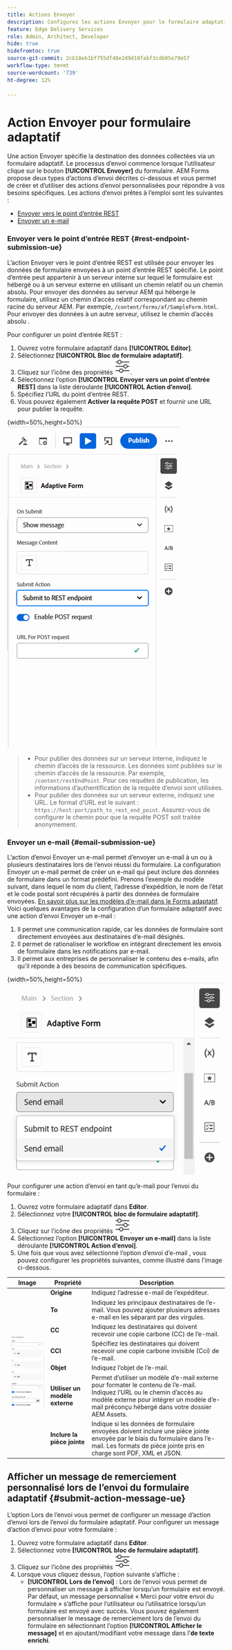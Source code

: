 ```yaml
---
title: Actions Envoyer
description: Configurez les actions Envoyer pour le formulaire adaptatif.
feature: Edge Delivery Services
role: Admin, Architect, Developer
hide: true
hidefromtoc: true
source-git-commit: 2cb18eb1bf755df48e2d9d10fabf3cdb95e79e57
workflow-type: tm+mt
source-wordcount: '739'
ht-degree: 12%

---
```



# Action Envoyer pour formulaire adaptatif

Une action Envoyer spécifie la destination des données collectées via un formulaire adaptatif. Le processus d’envoi commence lorsque l’utilisateur clique sur le bouton **[!UICONTROL Envoyer]** du formulaire. AEM Forms propose deux types d’actions d’envoi décrites ci-dessous et vous permet de créer et d’utiliser des actions d’envoi personnalisées pour répondre à vos besoins spécifiques. Les actions d’envoi prêtes à l’emploi sont les suivantes :

<!--To define a Submit Action for an Adaptive Form, you use the Properties dialog of the **Adaptive Form block** in the **Editor**-->

* [Envoyer vers le point d’entrée REST](#rest-endpoint-submission-ue)
* [Envoyer un e-mail](#email-submission-ue)


### Envoyer vers le point d’entrée REST {#rest-endpoint-submission-ue}

L’action Envoyer vers le point d’entrée REST est utilisée pour envoyer les données de formulaire envoyées à un point d’entrée REST spécifié. Le point d’entrée peut appartenir à un serveur interne sur lequel le formulaire est hébergé ou à un serveur externe en utilisant un chemin relatif ou un chemin absolu. Pour envoyer des données au serveur AEM qui héberge le formulaire, utilisez un chemin d’accès relatif correspondant au chemin racine du serveur AEM. Par exemple, `/content/forms/af/SampleForm.html`. Pour envoyer des données à un autre serveur, utilisez le chemin d’accès absolu .

<!--Configuring the Submit Action to REST Endpoint for Adaptive Forms offers several benefits such as:  
* It facilitates seamless integration of form data with external systems and services via RESTful APIs.  
* Offers flexibility in managing data submissions from Adaptive Forms, accommodating dynamic and complex data structures.  
* Allows dynamic mapping of form fields to parameters within the REST endpoint URL, enabling adaptable and customizable data submissions.
-->



Pour configurer un point d’entrée REST :

1. Ouvrez votre formulaire adaptatif dans **[!UICONTROL Editor]**.
1. Sélectionnez **[!UICONTROL Bloc de formulaire adaptatif]**.
1. Cliquez sur l’icône des propriétés ![propriétés](/help/forms/assets/Smock_Properties_18_N.svg).
1. Sélectionnez l’option **[!UICONTROL Envoyer vers un point d’entrée REST]** dans la liste déroulante **[!UICONTROL Action d’envoi]**.
1. Spécifiez l’URL du point d’entrée REST.
1. Vous pouvez également **Activer la requête POST** et fournir une URL pour publier la requête.

{width=50%,height=50%}![Activer la demande de publication pour les formulaires adaptatifs](/help/forms/assets/enable-post-request-ue.png)

>
>
> * Pour publier des données sur un serveur interne, indiquez le chemin d’accès de la ressource. Les données sont publiées sur le chemin d’accès de la ressource. Par exemple, `/content/restEndPoint`. Pour ces requêtes de publication, les informations d’authentification de la requête d’envoi sont utilisées.
> * Pour publier des données sur un serveur externe, indiquez une URL. Le format d’URL est le suivant : `https://host:port/path_to_rest_end_point`. Assurez-vous de configurer le chemin pour que la requête POST soit traitée anonymement.

### Envoyer un e-mail {#email-submission-ue}

L’action d’envoi Envoyer un e-mail permet d’envoyer un e-mail à un ou à plusieurs destinataires lors de l’envoi réussi du formulaire. La configuration Envoyer un e-mail permet de créer un e-mail qui peut inclure des données de formulaire dans un format prédéfini. Prenons l’exemple du modèle suivant, dans lequel le nom du client, l’adresse d’expédition, le nom de l’état et le code postal sont récupérés à partir des données de formulaire envoyées. [En savoir plus sur les modèles d’e-mail dans le Forms adaptatif](/help/forms/html-email-templates-in-adaptive-forms.md). Voici quelques avantages de la configuration d’un formulaire adaptatif avec une action d’envoi Envoyer un e-mail :

1. Il permet une communication rapide, car les données de formulaire sont directement envoyées aux destinataires d’e-mail désignés.
1. Il permet de rationaliser le workflow en intégrant directement les envois de formulaire dans les notifications par e-mail.
1. Il permet aux entreprises de personnaliser le contenu des e-mails, afin qu’il réponde à des besoins de communication spécifiques.

{width=50%,height=50%}![Propriétés de formulaire adaptatif dans l’éditeur universel](/help/forms/assets/submit-actions-ue.png)


Pour configurer une action d’envoi en tant qu’e-mail pour l’envoi du formulaire :

1. Ouvrez votre formulaire adaptatif dans **Editor**.
1. Sélectionnez votre **[!UICONTROL bloc de formulaire adaptatif]**.
1. Cliquez sur l’icône des propriétés ![propriétés](/help/forms/assets/Smock_Properties_18_N.svg).
1. Sélectionnez l’option **[!UICONTROL Envoyer un e-mail]** dans la liste déroulante **[!UICONTROL Action d’envoi]**.
1. Une fois que vous avez sélectionné l’option d’envoi d’e-mail , vous pouvez configurer les propriétés suivantes, comme illustré dans l’image ci-dessous.

<table>
  <thead>
    <tr>
      <th>Image</th>
      <th>Propriété</th>
      <th>Description</th>
    </tr>
  </thead>
  <tbody>
    <tr>
    <td rowspan="7"><img src="/help/forms/assets/email-config-ue.png" alt="Configuration des e-mails"></td> 
    <td><b>Origine</td>
    <td>Indiquez l’adresse e-mail de l’expéditeur.</td>
    </tr>
    <tr>
      <td><b>To</td>
      <td>Indiquez les principaux destinataires de l’e-mail. Vous pouvez ajouter plusieurs adresses e-mail en les séparant par des virgules.</td>
    </tr>
    <tr>
      <td><b>CC</td>
      <td>Indiquez les destinataires qui doivent recevoir une copie carbone (CC) de l’e-mail.</td>
    </tr>
    <tr>
      <td><b>CCI</td>
      <td>Spécifiez les destinataires qui doivent recevoir une copie carbone invisible (Cci) de l’e-mail.</td>
    </tr>
    <tr>
      <td><b>Objet</td>
      <td>Indiquez l’objet de l’e-mail.</td>
    </tr>
    <tr>
      <td><b>Utiliser un modèle externe</td>
      <td>Permet d’utiliser un modèle d’e-mail externe pour formater le contenu de l’e-mail. Indiquez l’URL ou le chemin d’accès au modèle externe pour intégrer un modèle d’e-mail préconçu hébergé dans votre dossier AEM Assets.</td>
    </tr>
    <tr>
      <td><b>Inclure la pièce jointe</td>
      <td>Indique si les données de formulaire envoyées doivent inclure une pièce jointe envoyée par le biais du formulaire dans l’e-mail. Les formats de pièce jointe pris en charge sont PDF, XML et JSON.</td>
    </tr>
  </tbody>
</table>






<!--
        
        * **From**: The email address of the sender.
        * **To**: Specify the primary recipients of the email, multiple email addresses can be added, separated by commas.
        * **CC**: Specify the recipients who should receive a carbon copy (CC) of the email.
        * **BCC**: Specify the recipients who should receive a blind carbon copy (BCC) of the email.
        * **Subject**: Specify the subject line of the email.
        * **Use External Template**: Enables the use of an external email template for formatting the email content. Provide the URL or path to the External template path to integrate a pre-designed email template hosted in your AEM Assets folder.
        * **Include Attachment**: Specifies whether the submitted form data should include an attachment submitted through the form in the email.

    {width=50%,height=50%}![Enable post request for adaptive forms](/help/forms/assets/email-config-ue.png)

-->

## Afficher un message de remerciement personnalisé lors de l’envoi du formulaire adaptatif {#submit-action-message-ue}

L’option Lors de l’envoi vous permet de configurer un message d’action d’envoi lors de l’envoi du formulaire adaptatif. Pour configurer un message d’action d’envoi pour votre formulaire :

1. Ouvrez votre formulaire adaptatif dans **Editor**.
1. Sélectionnez votre **[!UICONTROL bloc de formulaire adaptatif]**.
1. Cliquez sur l’icône des propriétés ![propriétés](/help/forms/assets/Smock_Properties_18_N.svg).
1. Lorsque vous cliquez dessus, l’option suivante s’affiche :
   * **[!UICONTROL Lors de l’envoi]** : Lors de l’envoi vous permet de personnaliser un message à afficher lorsqu’un formulaire est envoyé. Par défaut, un message personnalisé « Merci pour votre envoi du formulaire » s’affiche pour l’utilisateur ou l’utilisatrice lorsqu’un formulaire est envoyé avec succès.
Vous pouvez également personnaliser le message de remerciement lors de l’envoi du formulaire en sélectionnant l’option **[!UICONTROL Afficher le message]** et en ajoutant/modifiant votre message dans l’**de texte enrichi**.


